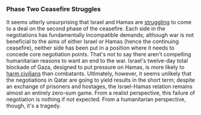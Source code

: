 ### Phase Two Ceasefire Struggles
It seems utterly unsurprising that Israel and Hamas are [struggling](https://www.nytimes.com/2025/03/13/world/middleeast/israel-hamas-ceasefire-trump-ukraine.html) to come to a deal on the second phase of the ceasefire. Each side in the negotiations has fundamentally incompatible demands; although war is not beneficial to the aims of either Israel or Hamas (hence the continuing ceasefire), neither side has been put in a position where it needs to concede core negotiation points.
That's not to say there aren't compelling humanitarian reasons to want an end to the war. Israel's twelve-day total blockade of Gaza, designed to put pressure on Hamas, is more likely to [harm civilians](https://aje.io/ejvazw?update=3577032) than combatants.
Ultimately, however, it seems unlikely that the negotiations in Qatar are going to yield results in the short term; despite an exchange of prisoners and hostages, the Israel-Hamas relation remains almost an entirely zero-sum game. From a realist perspective, this failure of negotiation is nothing if not expected. From a humanitarian perspective, though, it's a tragedy.